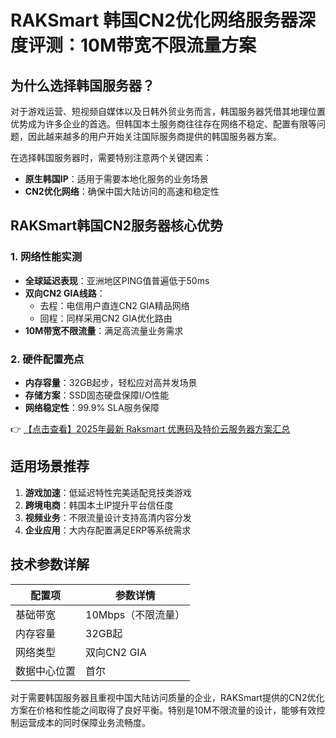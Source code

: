 # RAKSmart 韩国CN2优化网络服务器深度评测：10M带宽不限流量方案

## 为什么选择韩国服务器？

对于游戏运营、短视频自媒体以及日韩外贸业务而言，韩国服务器凭借其地理位置优势成为许多企业的首选。但韩国本土服务商往往存在网络不稳定、配置有限等问题，因此越来越多的用户开始关注国际服务商提供的韩国服务器方案。

在选择韩国服务器时，需要特别注意两个关键因素：
- **原生韩国IP**：适用于需要本地化服务的业务场景
- **CN2优化网络**：确保中国大陆访问的高速和稳定性

## RAKSmart韩国CN2服务器核心优势

### 1. 网络性能实测
- **全球延迟表现**：亚洲地区PING值普遍低于50ms
- **双向CN2 GIA线路**：
  - 去程：电信用户直连CN2 GIA精品网络
  - 回程：同样采用CN2 GIA优化路由
- **10M带宽不限流量**：满足高流量业务需求

### 2. 硬件配置亮点
- **内存容量**：32GB起步，轻松应对高并发场景
- **存储方案**：SSD固态硬盘保障I/O性能
- **网络稳定性**：99.9% SLA服务保障

👉 [【点击查看】2025年最新 Raksmart 优惠码及特价云服务器方案汇总](https://bit.ly/raksmart)

## 适用场景推荐
1. **游戏加速**：低延迟特性完美适配竞技类游戏
2. **跨境电商**：韩国本土IP提升平台信任度
3. **视频业务**：不限流量设计支持高清内容分发
4. **企业应用**：大内存配置满足ERP等系统需求

## 技术参数详解
| 配置项       | 参数详情          |
|--------------|-------------------|
| 基础带宽     | 10Mbps（不限流量）|
| 内存容量     | 32GB起           |
| 网络类型     | 双向CN2 GIA       |
| 数据中心位置 | 首尔              |

对于需要韩国服务器且重视中国大陆访问质量的企业，RAKSmart提供的CN2优化方案在价格和性能之间取得了良好平衡。特别是10M不限流量的设计，能够有效控制运营成本的同时保障业务流畅度。